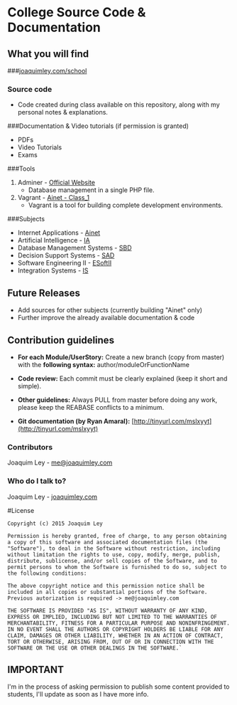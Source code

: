 # College Source Code & Documentation

## What you will find
###[joaquimley.com/school](http://www.joaquimley.com/school)

### Source code
* Code created during class available on this repository, along with my personal notes & explanations.

###Documentation & Video tutorials (if permission is granted)
* PDFs
* Video Tutorials
* Exams

###Tools
1. Adminer - [Official Website](http://http://www.adminer.org)
    * Database management in a single PHP file.
2. Vagrant - [Ainet - Class_1](http://joaquimley.com/school/ainet.html#one)
    * Vagrant is a tool for building complete development environments.


###Subjects
* Internet Applications - [Ainet](joaquimley.com/school/ainet.html)
* Artificial Intelligence - [IA](joaquimley.com/school/ia.html)
* Database Management Systems - [SBD](joaquimley.com/school/sbd.html)
* Decision Support Systems - [SAD](joaquimley.com/school/sad.html)
* Software Engineering II - [ESoftII](joaquimley.com/school/esoft2.html)
* Integration Systems - [IS](joaquimley.com/school/is.html)

Future Releases
-----------------------

 * Add sources for other subjects (currently building "Ainet" only)
 * Further improve the already available documentation & code

Contribution guidelines
-----------------------

* **For each Module/UserStory:**
  Create a new branch (copy from master) with the **following syntax:** author/moduleOrFunctionName

* **Code review:**
  Each commit must be clearly explained (keep it short and simple).

* **Other guidelines:**
  Always PULL from master before doing any work, please keep the REABASE conflicts to a minimum.
* **Git documentation (by Ryan Amaral):** [http://tinyurl.com/mslxyyt](http://tinyurl.com/mslxyyt)


### Contributors ###

Joaquim Ley - <me@joaquimley.com>

### Who do I talk to? ###

Joaquim Ley - [joaquimley.com](http://www.joaquimley.com)

#License

    Copyright (c) 2015 Joaquim Ley

    Permission is hereby granted, free of charge, to any person obtaining a copy of this software and associated documentation files (the "Software"), to deal in the Software without restriction, including without limitation the rights to use, copy, modify, merge, publish, distribute, sublicense, and/or sell copies of the Software, and to permit persons to whom the Software is furnished to do so, subject to the following conditions:

    The above copyright notice and this permission notice shall be included in all copies or substantial portions of the Software.
    Previous autorization is required -> me@joaquimley.com

    THE SOFTWARE IS PROVIDED "AS IS", WITHOUT WARRANTY OF ANY KIND, EXPRESS OR IMPLIED, INCLUDING BUT NOT LIMITED TO THE WARRANTIES OF MERCHANTABILITY, FITNESS FOR A PARTICULAR PURPOSE AND NONINFRINGEMENT. IN NO EVENT SHALL THE AUTHORS OR COPYRIGHT HOLDERS BE LIABLE FOR ANY CLAIM, DAMAGES OR OTHER LIABILITY, WHETHER IN AN ACTION OF CONTRACT, TORT OR OTHERWISE, ARISING FROM, OUT OF OR IN CONNECTION WITH THE SOFTWARE OR THE USE OR OTHER DEALINGS IN THE SOFTWARE.`

## IMPORTANT
I'm in the process of asking permission to publish some content provided to students, I'll update as soon as I have more info.

